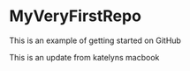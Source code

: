 # MyVeryFirstRepo
This is an example of getting started on GitHub

This is an update from katelyns macbook